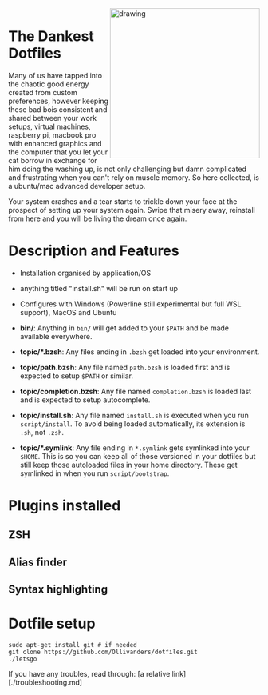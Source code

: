 <img src="./images/osSwirl.png" alt="drawing" style="width:300px;float: right"/>

# The Dankest Dotfiles

Many of us have tapped into the chaotic good energy created from custom preferences, however keeping these bad bois consistent and shared between your work setups, virtual machines, raspberry pi, macbook pro with enhanced graphics and the computer that you let your cat borrow in exchange for him doing the washing up, is not only challenging but damn complicated and frustrating when you can't rely on muscle memory. So here collected, is a ubuntu/mac advanced developer setup.

Your system crashes and a tear starts to trickle down your face at the prospect of setting up your system again. Swipe that misery away, reinstall from here and you will be living the dream once again.

# Description and Features

- Installation organised by application/OS
- anything titled "install.sh" will be run on start up
- Configures with Windows (Powerline still experimental but full WSL support), MacOS and Ubuntu

- **bin/**: Anything in `bin/` will get added to your `$PATH` and be made
  available everywhere.

- **topic/\*.bzsh**: Any files ending in `.bzsh` get loaded into your
  environment.
- **topic/path.bzsh**: Any file named `path.bzsh` is loaded first and is
  expected to setup `$PATH` or similar.
- **topic/completion.bzsh**: Any file named `completion.bzsh` is loaded
  last and is expected to setup autocomplete.

- **topic/install.sh**: Any file named `install.sh` is executed when you run `script/install`. To avoid being loaded automatically, its extension is `.sh`, not `.zsh`.
- **topic/\*.symlink**: Any file ending in `*.symlink` gets symlinked into
  your `$HOME`. This is so you can keep all of those versioned in your dotfiles
  but still keep those autoloaded files in your home directory. These get
  symlinked in when you run `script/bootstrap`.


# Plugins installed

## ZSH

## Alias finder

## Syntax highlighting 

## 
# Dotfile setup

```
sudo apt-get install git # if needed
git clone https://github.com/Ollivanders/dotfiles.git
./letsgo
```

If you have any troubles, read through: [a relative link][./troubleshooting.md]
